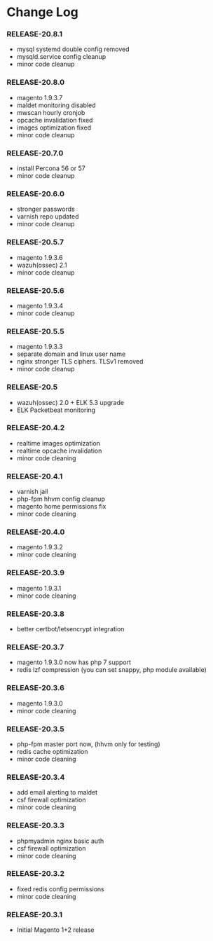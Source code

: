 # Change Log

### RELEASE-20.8.1
  
  * mysql systemd double config removed
  * mysqld.service config cleanup
  * minor code cleanup
  
### RELEASE-20.8.0

  * magento 1.9.3.7
  * maldet monitoring disabled
  * mwscan hourly cronjob
  * opcache invalidation fixed
  * images optimization fixed
  * minor code cleanup

### RELEASE-20.7.0

  * install Percona 56 or 57
  * minor code cleanup
  
### RELEASE-20.6.0

  * stronger passwords
  * varnish repo updated
  * minor code cleanup

### RELEASE-20.5.7

  * magento 1.9.3.6
  * wazuh(ossec) 2.1
  * minor code cleanup

### RELEASE-20.5.6

  * magento 1.9.3.4
  * minor code cleanup

### RELEASE-20.5.5

  * magento 1.9.3.3
  * separate domain and linux user name
  * nginx stronger TLS ciphers. TLSv1 removed
  * minor code cleanup

### RELEASE-20.5

  * wazuh(ossec) 2.0 + ELK 5.3 upgrade
  * ELK Packetbeat monitoring

### RELEASE-20.4.2

  * realtime images optimization
  * realtime opcache invalidation
  * minor code cleaning
  
### RELEASE-20.4.1

  * varnish jail 
  * php-fpm hhvm config cleanup
  * magento home permissions fix
  * minor code cleaning

### RELEASE-20.4.0

  * magento 1.9.3.2
  * minor code cleaning

### RELEASE-20.3.9

  * magento 1.9.3.1
  * minor code cleaning

### RELEASE-20.3.8

  * better certbot/letsencrypt integration

### RELEASE-20.3.7

  * magento 1.9.3.0 now has php 7 support
  * redis lzf compression (you can set snappy, php module available)

### RELEASE-20.3.6

  * magento 1.9.3.0
  * minor code cleaning

### RELEASE-20.3.5

  * php-fpm master port now, (hhvm only for testing)
  * redis cache optimization
  * minor code cleaning

### RELEASE-20.3.4

  * add email alerting to maldet
  * csf firewall optimization
  * minor code cleaning
  
### RELEASE-20.3.3

  * phpmyadmin nginx basic auth
  * csf firewall optimization
  * minor code cleaning

### RELEASE-20.3.2

  * fixed redis config permissions
  * minor code cleaning

### RELEASE-20.3.1

  * Initial Magento 1+2 release
